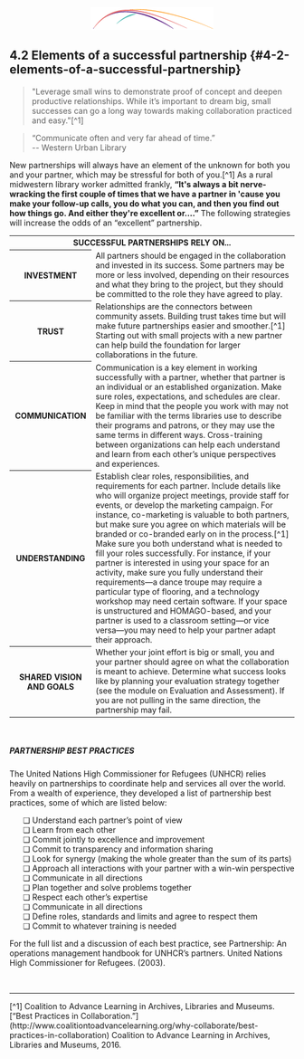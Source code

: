 <div style="text-align:center"><img src="/logo/Connectedlib-Logo-Graph.png"></div>

## 4.2 Elements of a successful partnership {#4-2-elements-of-a-successful-partnership}

>"Leverage small wins to demonstrate proof of concept and deepen productive relationships. While it’s important to dream big, small successes can go a long way towards making collaboration practiced and easy."[^1]

>“Communicate often and very far ahead of time.”<br/>-- Western Urban Library

New partnerships will always have an element of the unknown for both you and your partner, which may be stressful for both of you.[^1] As a rural midwestern library worker admitted frankly, <b>“It&#039;s always a bit nerve-wracking the first couple of times that we have a partner in &#039;cause you make your follow-up calls, you do what you can, and then you find out how things go. And either they&#039;re excellent or....”</b> The following strategies will increase the odds of an “excellent” partnership.
<br>
<table class="heading-cell6 no-common-style"><tr><th colspan="2">SUCCESSFUL PARTNERSHIPS RELY ON...</th></tr><tr class="row1"><th>INVESTMENT</th><td>All partners should be engaged in the collaboration and invested in its success. Some partners may be more or less involved, depending on their resources and what they bring to the project, but they should be committed to the role they have agreed to play.</td></tr><tr class="row2"><th>TRUST</th><td>Relationships are the connectors between community assets. Building trust takes time but will make future partnerships easier and smoother.[^1] Starting out with small projects with a new partner can help build the foundation for larger collaborations in the future.</td></tr><tr class="row3"><th>COMMUNICATION</th><td>Communication is a key element in working successfully with a partner, whether that partner is an individual or an established organization. Make sure roles, expectations, and schedules are clear. Keep in mind that the people you work with may not be familiar with the terms libraries use to describe their programs and patrons, or they may use the same terms in different ways. Cross-training between organizations can help each understand and learn from each other’s unique perspectives and experiences. </td></tr><tr class="row4"><th>UNDERSTANDING</th><td>Establish clear roles, responsibilities, and requirements for each partner. Include details like who will organize project meetings, provide staff for events, or develop the marketing campaign. For instance, co-marketing is valuable to both partners, but make sure you agree on which materials will be branded or co-branded early on in the process.[^1]<br/>Make sure you both understand what is needed to fill your roles successfully. For instance, if your partner is interested in using your space for an activity, make sure you fully understand their requirements—a dance troupe may require a particular type of flooring, and a technology workshop may need certain software. If your space is unstructured and HOMAGO-based, and your partner is used to a classroom setting—or vice versa—you may need to help your partner adapt their approach.
  </td></tr><tr class="row5"><th>SHARED VISION AND GOALS</th><td>Whether your joint effort is big or small, you and your partner should agree on what the collaboration is meant to achieve. Determine what success looks like by planning your evaluation strategy together (see the module on Evaluation and Assessment). If you are not pulling in the same direction, the partnership may fail.</td></tr></table>
<br>


<div class="table-format1"><span class="title"><h5>PARTNERSHIP BEST PRACTICES  </h5></span><p>The United Nations High Commissioner for Refugees (UNHCR) relies heavily on partnerships to coordinate help and services all over the world. From a wealth of experience, they developed a list of partnership best practices, some of which are listed below: </p><ul>❏ Understand each partner’s point of view<br>❏ Learn from each other <br>❏ Commit jointly to excellence and improvement <br>❏ Commit to transparency and information sharing <br>❏ Look for synergy (making the whole greater than the sum of its parts)<br>❏ Approach all interactions with your partner with a win-win perspective <br>❏ Communicate in all directions <br>❏ Plan together and solve problems together<br>❏ Respect each other’s expertise<br>❏ Communicate in all directions <br>❏ Define roles, standards and limits and agree to respect them<br>❏ Commit to whatever training is needed</ul><p>For the full list and a discussion of each best practice, see Partnership: An operations management handbook for UNHCR’s partners. United Nations High Commissioner for Refugees. (2003).</p></div>
<br>

<hr/>
[^1] Coalition to Advance Learning in Archives, Libraries and Museums. [“Best Practices in Collaboration.”](http://www.coalitiontoadvancelearning.org/why-collaborate/best-practices-in-collaboration) Coalition to Advance Learning in Archives, Libraries and Museums, 2016.